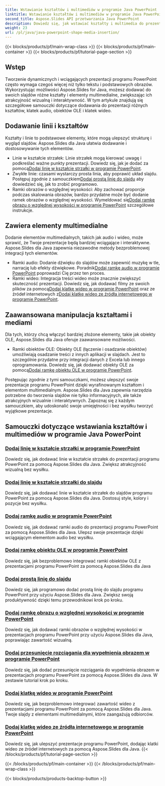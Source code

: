 ```yaml
---
title: Wstawianie kształtów i multimediów w programie Java PowerPoint
linktitle: Wstawianie kształtów i multimediów w programie Java PowerPoint
second_title: Aspose.Slides API przetwarzania Java PowerPoint
description: Dowiedz się, jak wstawiać kształty i multimedia do prezentacji programu PowerPoint za pomocą Aspose.Slides dla Java. Samouczki obejmują dodawanie linii, dźwięku, obiektów OLE i filmów.
weight: 23
url: /pl/java/java-powerpoint-shape-media-insertion/
---
```


{{< blocks/products/pf/main-wrap-class >}}
{{< blocks/products/pf/main-container >}}
{{< blocks/products/pf/tutorial-page-section >}}


## Wstęp

Tworzenie dynamicznych i wciągających prezentacji programu PowerPoint często wymaga czegoś więcej niż tylko tekstu i podstawowych obrazów. Wykorzystując możliwości Aspose.Slides for Java, możesz dodawać do swoich slajdów różne kształty i elementy multimedialne, zwiększając ich atrakcyjność wizualną i interaktywność. W tym artykule znajdują się szczegółowe samouczki dotyczące dodawania do prezentacji różnych kształtów, klatek audio, obiektów OLE i klatek wideo.

## Dodawanie linii i kształtów

Kształty i linie to podstawowe elementy, które mogą ulepszyć strukturę i wygląd slajdów. Aspose.Slides dla Java ułatwia dodawanie i dostosowywanie tych elementów.

-  Linie w kształcie strzałek: Linie strzałek mogą kierować uwagę i podkreślać ważne punkty prezentacji. Dowiedz się, jak je dodać za pomocą[Dodaj linię w kształcie strzałki w programie PowerPoint](./add-arrow-shaped-line-powerpoint/).
- Zwykłe linie: czasami wystarczy prosta linia, aby poprawić układ slajdu. Postępuj zgodnie z samouczkiem[Dodaj prostą linię do slajdu](./add-plain-line-slide/) aby dowiedzieć się, jak to zrobić programowo.
-  Ramki obrazów o względnej wysokości: Aby zachować proporcje podczas skalowania obrazów, bardzo przydatne może być dodanie ramek obrazów o względnej wysokości. Wymeldować się[Dodaj ramkę obrazu o względnej wysokości w programie PowerPoint](./add-relative-scale-height-picture-frame-powerpoint/) szczegółowe instrukcje.

## Zawiera elementy multimedialne

Dodanie elementów multimedialnych, takich jak audio i wideo, może sprawić, że Twoje prezentacje będą bardziej wciągające i interaktywne. Aspose.Slides dla Java zapewnia niezawodne metody bezproblemowej integracji tych elementów.

-  Ramki audio: Dodanie dźwięku do slajdów może zapewnić muzykę w tle, narrację lub efekty dźwiękowe. Poradnik[Dodaj ramkę audio w programie PowerPoint](./add-audio-frame-powerpoint/) poprowadzi Cię przez ten proces.
- Ramki wideo: Integracja treści wideo może znacznie zwiększyć skuteczność prezentacji. Dowiedz się, jak dodawać filmy ze swoich plików za pomocą[Dodaj klatkę wideo w programie PowerPoint](./add-video-frame-powerpoint/) oraz ze źródeł internetowych z[Dodaj klatkę wideo ze źródła internetowego w programie PowerPoint](./add-video-frame-web-source-powerpoint/).

## Zaawansowana manipulacja kształtami i mediami

Dla tych, którzy chcą włączyć bardziej złożone elementy, takie jak obiekty OLE, Aspose.Slides dla Java oferuje zaawansowane możliwości.

-  Ramki obiektów OLE: Obiekty OLE (łączenie i osadzanie obiektów) umożliwiają osadzanie treści z innych aplikacji w slajdach. Jest to szczególnie przydatne przy integracji danych z Excela lub innego oprogramowania. Dowiedz się, jak dodawać obiekty OLE za pomocą[Dodaj ramkę obiektu OLE w programie PowerPoint](./add-ole-object-frame-powerpoint/).

Postępując zgodnie z tymi samouczkami, możesz ulepszyć swoje prezentacje programu PowerPoint dzięki wyrafinowanym kształtom i elementom multimedialnym. Aspose.Slides dla Java zapewnia narzędzia potrzebne do tworzenia slajdów nie tylko informacyjnych, ale także atrakcyjnych wizualnie i interaktywnych. Zapoznaj się z każdym samouczkiem, aby udoskonalić swoje umiejętności i bez wysiłku tworzyć wyjątkowe prezentacje.
## Samouczki dotyczące wstawiania kształtów i multimediów w programie Java PowerPoint
### [Dodaj linię w kształcie strzałki w programie PowerPoint](./add-arrow-shaped-line-powerpoint/)
Dowiedz się, jak dodawać linie w kształcie strzałek do prezentacji programu PowerPoint za pomocą Aspose.Slides dla Java. Zwiększ atrakcyjność wizualną bez wysiłku.
### [Dodaj linię w kształcie strzałki do slajdu](./add-arrow-shaped-line-slide/)
Dowiedz się, jak dodawać linie w kształcie strzałek do slajdów programu PowerPoint za pomocą Aspose.Slides dla Java. Dostosuj style, kolory i pozycje bez wysiłku.
### [Dodaj ramkę audio w programie PowerPoint](./add-audio-frame-powerpoint/)
Dowiedz się, jak dodawać ramki audio do prezentacji programu PowerPoint za pomocą Aspose.Slides dla Java. Ulepsz swoje prezentacje dzięki wciągającym elementom audio bez wysiłku.
### [Dodaj ramkę obiektu OLE w programie PowerPoint](./add-ole-object-frame-powerpoint/)
Dowiedz się, jak bezproblemowo integrować ramki obiektów OLE z prezentacjami programu PowerPoint za pomocą Aspose.Slides dla Java
### [Dodaj prostą linię do slajdu](./add-plain-line-slide/)
Dowiedz się, jak programowo dodać prostą linię do slajdu programu PowerPoint przy użyciu Aspose.Slides dla Java. Zwiększ swoją produktywność dzięki temu przewodnikowi krok po kroku.
### [Dodaj ramkę obrazu o względnej wysokości w programie PowerPoint](./add-relative-scale-height-picture-frame-powerpoint/)
Dowiedz się, jak dodawać ramki obrazów o względnej wysokości w prezentacjach programu PowerPoint przy użyciu Aspose.Slides dla Java, poprawiając zawartość wizualną.
### [Dodaj przesunięcie rozciągania dla wypełnienia obrazem w programie PowerPoint](./add-stretch-offset-image-fill-powerpoint/)
Dowiedz się, jak dodać przesunięcie rozciągania do wypełnienia obrazem w prezentacjach programu PowerPoint za pomocą Aspose.Slides dla Java. W zestawie tutorial krok po kroku.
### [Dodaj klatkę wideo w programie PowerPoint](./add-video-frame-powerpoint/)
Dowiedz się, jak bezproblemowo integrować zawartość wideo z prezentacjami programu PowerPoint za pomocą Aspose.Slides dla Java. Twoje slajdy z elementami multimedialnymi, które zaangażują odbiorców.
### [Dodaj klatkę wideo ze źródła internetowego w programie PowerPoint](./add-video-frame-web-source-powerpoint/)
Dowiedz się, jak ulepszyć prezentacje programu PowerPoint, dodając klatki wideo ze źródeł internetowych za pomocą Aspose.Slides dla Java.
{{< /blocks/products/pf/tutorial-page-section >}}

{{< /blocks/products/pf/main-container >}}
{{< /blocks/products/pf/main-wrap-class >}}

{{< blocks/products/products-backtop-button >}}
